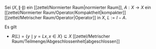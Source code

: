Sei $(X, \| \cdot \|)$ ein [[zettel/Normierter Raum|normierter Raum]], $A : X \to X$ ein [[zettel/Normierter Raum/Operator/Kompaktheit|kompakter]] [[zettel/Metrischer Raum/Operator|Operator]] in $X$, $L := I - A$.

Es gilt
- $R(L) = \{ y \mid y = Lx, x \in X \} \subseteq X$ [[zettel/Metrischer Raum/Teilmenge/Abgeschlossenheit|abgeschlossen]]